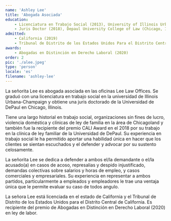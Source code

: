 ```yaml
---
name: 'Ashley Lee'
title: 'Abogada Asociada'
education:
    - Licenciatura en Trabajo Social (2013), University of Illinois Urbana-Champaign
    - Juris Doctor (2018), Depaul University College of Law (Chicago, IL)
admitted:
    - California (2019)
    - Tribunal de Distrito de los Estados Unidos Para el Distrito Central de California
awards:
    - Abogadas en Distinción en Derecho Laboral (2020)
order: 2
pic: './alee.jpeg'
type: 'person'
locale: 'es'
filename: 'ashley-lee'
---
```


La señorita Lee es abogada asociada en las oficinas Lee Law Offices. Se graduó con una licenciatura en trabajo social en la universidad de Illinois Urbana-Champaign y obtiene una juris doctorado de la Universidad de DePaul en Chicago, Illinois.

Tiene una largo historial en trabajo social, organizaciones sin fines de lucro, violencia doméstica y clínicas de ley de familia en la área de Chicagoland y también fue la recipiente del premio CALI Award en el 2018 por su trabajo en la clínica de ley familiar de la Universidad de DePaul. Su experiencia en trabajo social le ha permitido aportar una habilidad única en hacer que los clientes se sientan escuchados y el defender y advocar por su sustento celosamente.

La señorita Lee se dedica a defender a ambos el/la demandante o el/la acusado(a) en casos de acoso, represalias y despido injustificado, demandas colectivas sobre salarios y horas de empleo, y casos comerciales y empresariales. Su experiencia en representar a ambos partidos, particularmente a empleados y empleadores le trae una ventaja única que le permite evaluar su caso de todos angulo.

La señora Lee está licenciada en el estado de California y el Tribunal de Distrito de los Estados Unidos para el Distrito Central de California. Es recipiente del premio de Abogadas en Distinción en Derecho Laboral (2020) en ley de labor.
